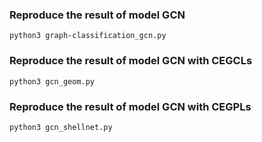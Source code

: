 ### Reproduce the result of model GCN
```
python3 graph-classification_gcn.py
```
### Reproduce the result of model GCN with CEGCLs
```
python3 gcn_geom.py
```
### Reproduce the result of model GCN with CEGPLs
```
python3 gcn_shellnet.py
```

